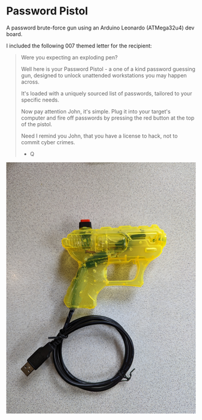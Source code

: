 # Password Pistol

A password brute-force gun using an Arduino Leonardo (ATMega32u4) dev board. 

I included the following 007 themed letter for the recipient: 

> Were you expecting an exploding pen? 
> 
> Well here is your Password Pistol - a one of a kind password guessing gun, designed to unlock unattended workstations you may happen across. 
> 
> It's loaded with a uniquely sourced list of passwords, tailored to your specific needs.
> 
> Now pay attention John, it's simple. Plug it into your target's computer and fire off passwords by pressing the red button at the top of the pistol.
> 
> Need I remind you John, that you have a license to hack, not to commit cyber crimes.
> 
> - Q

![brute-force-gun](passwordpistol.jpg)
